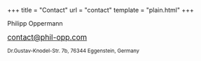 +++
title = "Contact"
url = "contact"
template = "plain.html"
+++

Philipp Oppermann

<big>contact@phil-opp.com</big>

<small>Dr.Gustav-Knodel-Str. 7b, 76344 Eggenstein,  Germany</small>
